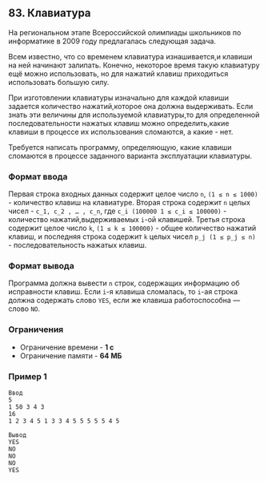 ## 83. Клавиатура
На региональном этапе Всероссийской олимпиады школьников по информатике в 2009 году предлагалась следующая задача.

Всем известно, что со временем клавиатура изнашивается,и клавиши на ней начинают залипать. Конечно, некоторое время такую клавиатуру ещё можно использовать, но для нажатий клавиш приходиться использовать большую силу.

При изготовлении клавиатуры изначально для каждой клавиши задается количество нажатий,которое она должна выдерживать. Если знать эти величины для используемой клавиатуры,то для определенной последовательности нажатых клавиш можно определить,какие клавиши в процессе их использования сломаются, а какие - нет.

Требуется написать программу, определяющую, какие клавиши сломаются в процессе заданного варианта эксплуатации клавиатуры.

### Формат ввода
Первая строка входных данных содержит целое число
`n`, `(1 ≤ n ≤ 1000)` - количество клавиш на клавиатуре. Вторая строка содержит `n` целых чисел - `с_1, с_2 , … , с_n`, где `с_i (100000 1 ≤ c_i ≤ 100000)` - количество нажатий,выдерживаемых `i`-ой клавишей. Третья строка содержит целое число `k`, `(1 ≤ k ≤ 100000)` - общее количество нажатий клавиш, и последняя строка содержит `k` целых чисел `p_j (1 ≤ p_j ≤ n)` - последовательность нажатых клавиш.

### Формат вывода
Программа должна вывести `n` строк, содержащих информацию об исправности клавиш. Если `i`-я клавиша сломалась, то `i`-ая строка должна содержать слово `YES`, если же клавиша работоспособна — слово `NO`.

### Ограничения
- Ограничение времени - **1 с**
- Ограничение памяти - **64 МБ**

### Пример 1
```
Ввод
5
1 50 3 4 3
16
1 2 3 4 5 1 3 3 4 5 5 5 5 5 4 5

Вывод
YES
NO
NO
NO
YES
```